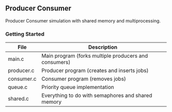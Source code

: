 ## Producer Consumer
Producer Consumer simulation with shared memory and multiprocessing.
### Getting Started
| File          | Description                                           |
| ------------- |-------------------------------------------------------|
| main.c        | Main program (forks multiple producers and consumers) |
| producer.c    | Producer program (creates and inserts jobs)           |
| consumer.c    | Consumer program (removes jobs)                       | 
| queue.c       | Priority queue implementation                         | 
| shared.c      | Everything to do with semaphores and shared memory    |
